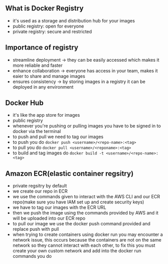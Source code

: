 ## What is Docker Registry

- it's used as a storage and distribution hub for your images
- public registry: open for everyone
- private registry: secure and restricted

## Importance of registry

- streamline deployment -> they can be easily accessed which makes it more reliable and faster
- enhance collaboration -> everyone has access in your team, makes it eaier to share and manage images
- ensures consistency -> by storing images in a registry it can be deployed in any environment

## Docker Hub

- it's like the app store for images
- public registry
- whenever you're pushing or pulling images you have to be signed in to docker via the terminal
- to push and pull we need to tag our images
- to push you do `docker push <username>/<repo-name>:<tag>`
- to pull you do `docker pull <username>/<reponame>:<tag>`
- to build and tag images do `docker build -t <username>/<repo-name>:<tag>`


## Amazon ECR(elastic container regsitry)

- private regsitry by default
- we create our repo in ECR
- we use the commands given to interact with the AWS CLI and our ECR repo(make sure you have IAM set up and create security keys)
- we have to tag our images with the ECR URL
- then we push the image using the commands provided by AWS and it will be uploaded into our ECR repo
- to pull our image we use the docker push command provided and replace push with pull
- when trying to create containers using docker run you may encounter a network issue, this occurs because the containers are not on the same network so they cannot interact with each other, to fix this you must create your own custom network and add into the docker run commands you do